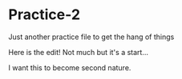 # Practice-2
Just another practice file to get the hang of things

Here is the edit! Not much but it's a start...

I want this to become second nature.
